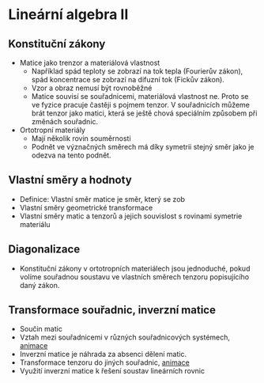 # Lineární algebra II


## Konstituční zákony

* Matice jako trenzor a materiálová vlastnost
    * Například spád teploty se zobrazí na tok tepla (Fourierův zákon), spád koncentrace se zobrazí na difuzní tok (Fickův zákon).
	* Vzor a obraz nemusí být rovnoběžné
	* Matice souvisí se souřadnicemi, materiálová vlastnost ne. Proto se ve fyzice pracuje častěji s pojmem tenzor. V souřadnicích můžeme brát tenzor jako matici, která se ještě chová speciálním způsobem při změnách souřadnic.
* Ortotropní materiály
    * Mají několik rovin souměrnosti
	* Podnět ve význačných směrech má díky symetrii stejný směr jako je odezva na tento podnět.

## Vlastní směry a hodnoty

* Definice: Vlastní směr matice je směr, který se zob
* Vlastní směry geometrické transformace
* Vlastní směry matic a tenzorů a jejich souvislost s rovinami symetrie materiálu

## Diagonalizace

* Konstituční zákony v ortotropních materiálech jsou jednoduché, pokud
  volíme souřadnou soustavu ve vlastních směrech tenzoru popisujícího
  daný zákon.

## Transformace souřadnic, inverzní matice

* Součin matic
* Vztah mezi souřadnicemi v různých souřadnicových systémech, [animace](https://user.mendelu.cz/marik/manim/MatrixMultiplication/)
* Inverzní matice je náhrada za absenci dělení matic.
* Transformace tenzoru do jiných souřadnic, [animace](https://user.mendelu.cz/marik/manim/Deformation/)
* Využití inverzní matice k řešení soustav lineárních rovnic

